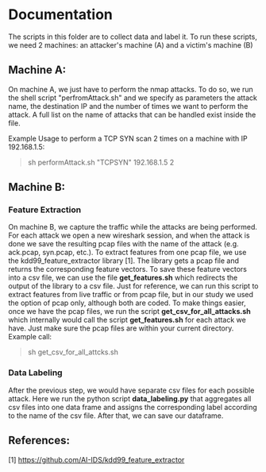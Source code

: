 # Documentation
The scripts in this folder are to collect data and label it.
To run these scripts, we need 2 machines: an attacker's machine (A) and a victim's machine (B)

## Machine A:
On machine A, we just have to perform the nmap attacks. To do so, we run the shell script "perfromAttack.sh" and we specify as parameters the attack name, the destination IP and the number of times we want to perform the attack.
A full list on the name of attacks that can be handled exist inside the file.

Example Usage to perform a TCP SYN scan 2 times on a machine with IP 192.168.1.5:

> sh performAttack.sh "TCPSYN" 192.168.1.5 2

## Machine B:

### Feature Extraction
On machine B, we capture the traffic while the attacks are being performed. For each attack we open a new wireshark session, and when the attack is done we save the resulting pcap files with the name of the attack (e.g. ack.pcap, syn.pcap, etc.).
To extract features from one pcap file, we use the kdd99_feature_extractor library [1]. The library gets a pcap file and returns the corresponding feature vectors. To save these feature vectors into a csv file, we can use the file **get_features.sh** which redirects the output of the library to a csv file.
Just for reference, we can run this script to extract features from live traffic or from pcap file, but in our study we used the option of pcap only, although both are coded.
To make things easier, once we have the pcap files, we run the script **get_csv_for_all_attacks.sh** which internally would call the script **get_features.sh** for each attack we have.
Just make sure the pcap files are within your current directory.
Example call:

> sh get_csv_for_all_attcks.sh

### Data Labeling
After the previous step, we would have separate csv files for each possible attack. Here we run the python script **data_labeling.py** that aggregates all csv files into one data frame and assigns the corresponding label according to the name of the csv file.
After that, we can save our dataframe.

## References:
[1] https://github.com/AI-IDS/kdd99_feature_extractor
